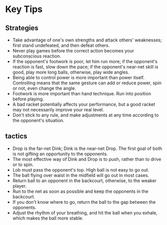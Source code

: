 # Key Tips

## Strategies
* Take advantage of one's own strengths and attack others' weaknesses; first stand undefeated, and then defeat others.
* Never play games before the correct action becomes your subconscious reaction.
* If the opponent's footwork is poor, let him run more; if the opponent's reaction is fast, slow down the pace; if the opponent's near-net skill is good, play more long balls, otherwise, play wide angles.
* Being able to control power is more important than power itself. Controlling means that the same gesture can add or reduce power, spin or not, even change the angle.
* Footwork is more important than hand technique. Run into position before playing.
* A bad racket potentially affects your performance, but a good racket may not necessarily improve your real level.
* Don't stick to any rule, and make adjustments at any time according to the opponent's situation.

## tactics

* Drop is the far-net Dink; Dink is the near-net Drop. The first goal of both is not gifting an opportunity to the opponents.
* The most effective way of Dink and Drop is to push, rather than to drive or to spin.
* Lob must pass the opponent's top. High ball is not easy to go out.
* The ball flying over waist in the midfield will go out in most cases.
* Return ball to an opponent in the backcourt, otherwise, to the weaker player.
* Run to the net as soon as possible and keep the opponents in the backcourt.
* If you don't know where to go, return the ball to the gap between the opponents.
* Adjust the rhythm of your breathing, and hit the ball when you exhale, which makes the ball more stable.